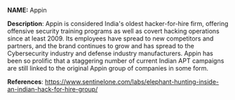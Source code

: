 **NAME:**
Appin

**Description**:
Appin is considered India's oldest hacker-for-hire firm, offering offensive security training programs as well as covert hacking operations since at least 2009. Its employees have spread to new competitors and partners, and the brand continues to grow and has spread to the Cybersecurity industry and defense industry manufacturers. Appin has been so prolific that a staggering number of current Indian APT campaigns are still linked to the original Appin group of companies in some form.

**References**:
https://www.sentinelone.com/labs/elephant-hunting-inside-an-indian-hack-for-hire-group/